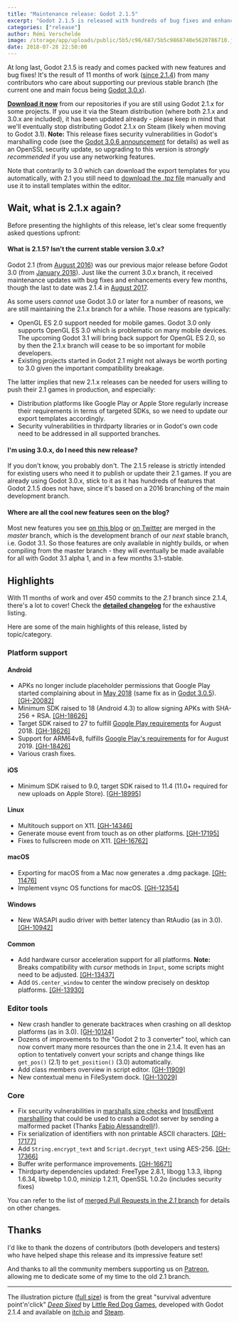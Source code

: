 ```yaml
---
title: "Maintenance release: Godot 2.1.5"
excerpt: "Godot 2.1.5 is released with hundreds of bug fixes and enhancements made by the community over the last 11 months! It features various distribution changes for Android and iOS, as well as new platform features like hardware cursor acceleration and multitouch events. The binaries now come with the same crash handler as Godot 3.0, and dozens of improvements have been made to the \"Godot 2 to 3 converter\" which you can use to port your Godot 2 projects to the new format. Last but not least, this release fixes security vulnerabilities in Godot's marshalling code (also going to be fixed in Godot 3.0.6 in coming hours) which can affect Godot servers."
categories: ["release"]
author: Rémi Verschelde
image: /storage/app/uploads/public/5b5/c98/687/5b5c9868740e5620786710.jpg
date: 2018-07-28 22:50:00
---
```


At long last, Godot 2.1.5 is ready and comes packed with new features and bug fixes! It's the result of 11 months of work ([since 2.1.4](/article/maintenance-release-godot-2-1-4)) from many contributors who care about supporting our previous stable branch (the current one and main focus being [Godot 3.0.x](/download)).

[**Download it now**](https://downloads.tuxfamily.org/godotengine/2.1.5/) from our repositories if you are still using Godot 2.1.x for some projects. If you use it via the Steam distribution (where both 2.1.x and 3.0.x are included), it has been updated already - please keep in mind that we'll eventually stop distributing Godot 2.1.x on Steam (likely when moving to Godot 3.1). **Note:** This release fixes security vulnerabilities in Godot's marshalling code (see the [Godot 3.0.6 announcement](https://godotengine.org/article/maintenance-release-godot-3-0-6) for details) as well as an OpenSSL security update, so upgrading to this version is *strongly recommended* if you use any networking features.

Note that contrarily to 3.0 which can download the export templates for you automatically, with 2.1 you still need to [download the .tpz file](https://downloads.tuxfamily.org/godotengine/2.1.5/Godot_v2.1.5-stable_export_templates.tpz) manually and use it to install templates within the editor.

## Wait, what is 2.1.x again?

Before presenting the highlights of this release, let's clear some frequently asked questions upfront:

#### What is 2.1.5? Isn't the current stable version 3.0.x?

Godot 2.1 (from [August 2016](/article/godot-reaches-2-1-stable)) was our previous major release before Godot 3.0 (from [January 2018](/article/godot-3-0-released)). Just like the current 3.0.x branch, it received maintenance updates with bug fixes and enhancements every few months, though the last to date was 2.1.4 in [August 2017](/article/maintenance-release-godot-2-1-4).

As some users *cannot* use Godot 3.0 or later for a number of reasons, we are still maintaining the 2.1.x branch for a while. Those reasons are typically:

- OpenGL ES 2.0 support needed for mobile games. Godot 3.0 only supports OpenGL ES 3.0 which is problematic on many mobile devices. The upcoming Godot 3.1 will bring back support for OpenGL ES 2.0, so by then the 2.1.x branch will cease to be so important for mobile developers.
- Existing projects started in Godot 2.1 might not always be worth porting to 3.0 given the important compatibility breakage.

The latter implies that new 2.1.x releases can be needed for users willing to push their 2.1 games in production, and especially:

- Distribution platforms like Google Play or Apple Store regularly increase their requirements in terms of targeted SDKs, so we need to update our export templates accordingly.
- Security vulnerabilities in thirdparty libraries or in Godot's own code need to be addressed in all supported branches.

#### I'm using 3.0.x, do I need this new release?

If you don't know, you probably don't. The 2.1.5 release is strictly intended for existing users who need it to publish or update their 2.1 games. If you are already using Godot 3.0.x, stick to it as it has hundreds of features that Godot 2.1.5 does not have, since it's based on a 2016 branching of the main development branch.

#### Where are all the cool new features seen on the blog?

Most new features you see [on this blog](/news) or [on Twitter](https://twitter.com/reduzio) are merged in the *master* branch, which is the development branch of our *next* stable branch, i.e. Godot 3.1. So those features are only available in nightly builds, or when compiling from the master branch - they will eventually be made available for all with Godot 3.1 alpha 1, and in a few months 3.1-stable.


## Highlights

With 11 months of work and over 450 commits to the *2.1* branch since 2.1.4, there's a lot to cover! Check the [**detailed changelog**](https://downloads.tuxfamily.org/godotengine/2.1.5/Godot_v2.1.5-stable_changelog.txt) for the exhaustive listing.

Here are some of the main highlights of this release, listed by topic/category.

### Platform support

#### Android

- APKs no longer include placeholder permissions that Google Play started complaining about in [May 2018](/article/fixing-godot-games-published-google-play) (same fix as in [Godot 3.0.5](/article/maintenance-release-godot-3-0-5)). [[GH-20082]](https://github.com/godotengine/godot/pull/20082)
- Minimum SDK raised to 18 (Android 4.3) to allow signing APKs with SHA-256 + RSA. [[GH-18626]](https://github.com/godotengine/godot/pull/18626)
- Target SDK raised to 27 to fulfill [Google Play requirements](https://android-developers.googleblog.com/2017/12/improving-app-security-and-performance.html) for August 2018. [[GH-18626]](https://github.com/godotengine/godot/pull/18626)
- Support for ARM64v8, fulfills [Google Play's requirements](https://android-developers.googleblog.com/2017/12/improving-app-security-and-performance.html) for for August 2019. [[GH-18426]](https://github.com/godotengine/godot/pull/18426)
- Various crash fixes.

#### iOS

- Minimum SDK raised to 9.0, target SDK raised to 11.4 (11.0+ required for new uploads on Apple Store). [[GH-18995]](https://github.com/godotengine/godot/issues/18995)

#### Linux

- Multitouch support on X11. [[GH-14346]](https://github.com/godotengine/godot/pull/14346)
- Generate mouse event from touch as on other platforms. [[GH-17195]](https://github.com/godotengine/godot/pull/17195)
- Fixes to fullscreen mode on X11. [[GH-16762]](https://github.com/godotengine/godot/pull/16762)

#### macOS

- Exporting for macOS from a Mac now generates a .dmg package. [[GH-11476]](https://github.com/godotengine/godot/pull/11476)
- Implement vsync OS functions for macOS. [[GH-12354]](https://github.com/godotengine/godot/pull/12354)

#### Windows

- New WASAPI audio driver with better latency than RtAudio (as in 3.0). [[GH-10942]](https://github.com/godotengine/godot/pull/10942)

#### Common

- Add hardware cursor acceleration support for all platforms. **Note:** Breaks compatibility with *cursor* methods in `Input`, some scripts might need to be adjusted. [[GH-13437]](https://github.com/godotengine/godot/pull/13437)
- Add `OS.center_window` to center the window precisely on desktop platforms. [[GH-13930]](https://github.com/godotengine/godot/pull/13930)

### Editor tools

- New crash handler to generate backtraces when crashing on all desktop platforms (as in 3.0). [[GH-10124]](https://github.com/godotengine/godot/pull/10124)
- Dozens of improvements to the "Godot 2 to 3 converter" tool, which can now convert many more resources than the one in 2.1.4. It even has an option to tentatively convert your scripts and change things like `get_pos()` (2.1) to `get_position()` (3.0) automatically.
- Add class members overview in script editor. [[GH-11909]](https://github.com/godotengine/godot/pull/11909)
- New contextual menu in FileSystem dock. [[GH-13029]](https://github.com/godotengine/godot/pull/13029)

### Core

- Fix security vulnerabilities in [marshalls size checks](https://github.com/godotengine/godot/commit/497bc7d5fd76140b95e4c6203dbeaf666ed38db6) and [InputEvent marshalling](https://github.com/godotengine/godot/commit/c26094fd843c627c4d24929e529647c06038364f) that could be used to crash a Godot server by sending a malformed packet (Thanks [Fabio Alessandrelli](https://github.com/Faless)!).
- Fix serialization of identifiers with non printable ASCII characters. [[GH-17177]](https://github.com/godotengine/godot/pull/17177)
- Add `String.encrypt_text` and `Script.decrypt_text` using AES-256. [[GH-17366]](https://github.com/godotengine/godot/pull/17366)
- Buffer write performance improvements. [[GH-16671]](https://github.com/godotengine/godot/pull/16671)
- Thirdparty dependencies updated: FreeType 2.8.1, libogg 1.3.3, libpng 1.6.34, libwebp 1.0.0, minizip 1.2.11, OpenSSL 1.0.2o (includes security fixes)

You can refer to the list of [merged Pull Requests in the *2.1* branch](https://github.com/godotengine/godot/pulls?utf8=%E2%9C%93&q=is%3Apr+milestone%3A2.1+is%3Amerged) for details on other changes.

## Thanks

I'd like to thank the dozens of contributors (both developers and testers) who have helped shape this release and its impressive feature set!

And thanks to all the community members supporting us on [Patreon](https://www.patreon.com/godotengine), allowing me to dedicate some of my time to the old 2.1 branch.

-----

The illustration picture ([full size](/storage/app/uploads/public/5b5/c98/687/5b5c9868740e5620786710.jpg)) is from the great "survival adventure point'n'click" [*Deep Sixed*](https://www.littlereddoggames.com/deep-sixed) by [Little Red Dog Games](https://twitter.com/LRDGames), developed with Godot 2.1.4 and available on [itch.io](https://little-red-dog-games.itch.io/deep-sixed) and [Steam](https://store.steampowered.com/app/591000/Deep_Sixed/).